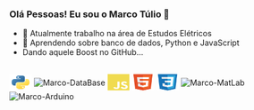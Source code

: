 ### Olá Pessoas! Eu sou o Marco Túlio 👋

- 🔭 Atualmente trabalho na área de Estudos Elétricos
- 🌱 Aprendendo sobre banco de dados, Python e JavaScript
- Dando aquele Boost no GitHub...

<div style="display: inline_block"><br>    
  <img align="center" alt="Marco-Python" height="30" width="40" src="https://raw.githubusercontent.com/devicons/devicon/master/icons/python/python-original.svg">
  <img align="center" alt="Marco-DataBase" height="30" width="40" backgoorund src="https://cdn.jsdelivr.net/gh/devicons/devicon/icons/mysql/mysql-original.svg"> 
  <img align="center" alt="Marco-Js" height="30" width="40" src="https://raw.githubusercontent.com/devicons/devicon/master/icons/javascript/javascript-plain.svg">
  <img align="center" alt="Marco-HTML" height="30" width="40" src="https://raw.githubusercontent.com/devicons/devicon/master/icons/html5/html5-original.svg">
  <img align="center" alt="Marco-CSS" height="30" width="40" src="https://raw.githubusercontent.com/devicons/devicon/master/icons/css3/css3-original.svg">  
  <img align="center" alt="Marco-MatLab" height="30" width="40" src="https://cdn.jsdelivr.net/gh/devicons/devicon/icons/matlab/matlab-original.svg">  
  <img align="center" alt="Marco-Arduino" height="30" width="40" src="hhttps://cdn.jsdelivr.net/gh/devicons/devicon/icons/arduino/arduino-plain-wordmark.svg">  
  
</div>
  
  ##

